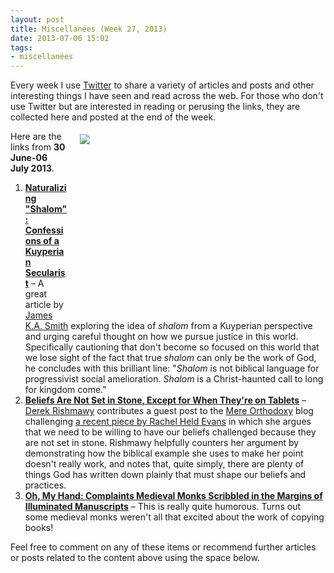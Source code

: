```yaml
---
layout: post
title: Miscellanées (Week 27, 2013)
date: 2013-07-06 15:02
tags:
- miscellanées
---
```

Every week I use <a href="http://twitter.com/jakebelder">Twitter</a> to share a variety of articles and posts and other interesting things I have seen and read across the web. For those who don't use Twitter but are interested in reading or perusing the links, they are collected here and posted at the end of the week.

<div style="float: right; margin: 5px 1px 0px 20px; width: 392px; height: 285px;"><img src="https://dl.dropboxusercontent.com/u/3897986/Jake%20Blog%20Images/monk_copying.jpg"></div>
Here are the links from <strong>30 June-06 July 2013</strong>.

<ol>
<li><strong><a href="http://bit.ly/129BYjQ">Naturalizing "Shalom": Confessions of a Kuyperian Secularist</a></strong> – A great article by <a href="http://twitter.com/james_ka_smith">James K.A. Smith</a> exploring the idea of <em>shalom</em> from a Kuyperian perspective and urging careful thought on how we pursue justice in this world. Specifically cautioning that don't become so focused on this world that we lose sight of the fact that true <em>shalom</em> can only be the work of God, he concludes with this brilliant line: "<em>Shalom</em> is not biblical language for progressivist social amelioration. <em>Shalom</em> is a Christ-haunted call to long for kingdom come."</li>

<li><strong><a href="http://bit.ly/1cMEhiA">Beliefs Are Not Set in Stone, Except for When They're on Tablets</a></strong> – <a href="http://twitter.com/DZRishmawy">Derek Rishmawy</a> contributes a guest post to the <a href="http://twitter.com/mereorthodoxy">Mere Orthodoxy</a> blog challenging <a href="http://religion.blogs.cnn.com/2013/06/27/opinion-not-all-religious-convictions-are-written-in-stone/?utm_content=bufferb4617&utm_source=buffer&utm_medium=twitter&utm_campaign=Buffer">a recent piece by Rachel Held Evans</a> in which she argues that we need to be willing to have our beliefs challenged because they are not set in stone. Rishmawy helpfully counters her argument by demonstrating how the biblical example she uses to make her point doesn't really work, and notes that, quite simply, there are plenty of things God has written down plainly that must shape our beliefs and practices.</li>

<li><strong><a href="http://www.brainpickings.org/index.php/2012/03/21/monk-complaints-manuscripts/">Oh, My Hand: Complaints Medieval Monks Scribbled in the Margins of Illuminated Manuscripts</a></strong> – This is really quite humorous. Turns out some medieval monks weren't all that excited about the work of copying books!</li>
</ol>

Feel free to comment on any of these items or recommend further articles or posts related to the content above using the space below.
